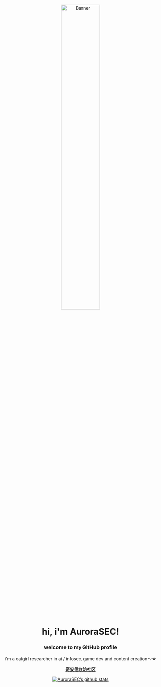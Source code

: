 <p align="center">
  <a href="https://forum.butian.net/people/29386">
    <img src="https://i0.hdslb.com/bfs/article/abf2662f10334d3caf9e60d530c4d7772d86a937.png" alt="Banner" width="50%">
  </a>
</p>

<h1 align="center">hi, i'm AuroraSEC</a>!</h1>

<h3 align="center">welcome to my GitHub profile </h3>

<p align="center">i'm a catgirl researcher in ai / infosec, game dev and content creation～☆</p>

<p align="center">
  <strong><a href="https://forum.butian.net/people/29386">奇安信攻防社区</a></strong> 
</p>

<p align="center">
  <a href="https://github.com/AuroraSec-Pivot"><img src="https://github-readme-stats.vercel.app/api?username=AuroraSEC&hide_border=true&show_icons=true" alt="AuroraSEC's github stats"></a>
</p>
